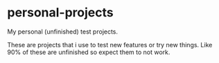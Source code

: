 # personal-projects
My personal (unfinished) test projects.

These are projects that i use to test new features or try new things.
Like 90% of these are unfinished so expect them to not work.
